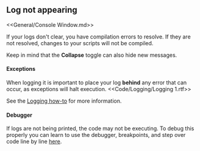 ## Log not appearing

<<General/Console Window.md>>  

If your logs don't clear, you have compilation errors to resolve. If they are not resolved, changes to your scripts will not be compiled.

Keep in mind that the **Collapse** toggle can also hide new messages.  

#### Exceptions
When logging it is important to place your log **behind** any error that can occur, as exceptions will halt execution.
<<Code/Logging/Logging 1.rtf>>  

See the [Logging how-to](Logging%20How-to.md) for more information.  

#### Debugger
If logs are not being printed, the code may not be executing. To debug this properly you can learn to use the debugger, breakpoints, and step over code line by line [here](../Debugger.md).